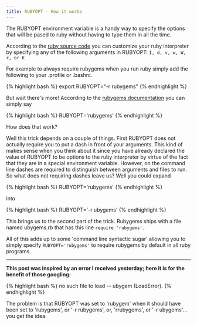 ```yaml
---
title: RUBYOPT - How it works
---
```


The RUBYOPT environment variable is a handy way to specify the options that will be pased to ruby without having to type them in all the time.

According to the [ruby source code](http://opensource.apple.com/source/ruby/ruby-18/ruby/ruby.c) you can customize your ruby interpreter by specifying any of the following arguments in RUBYOPT: `I, d, v, w, W, r, or K`

For example to always require rubygems when you run ruby simply add the following to your .profile or .bashrc.

{% highlight bash %}
export RUBYOPT="-r rubygems" 
{% endhighlight %}

But wait there's more! According to the [rubygems documentation](http://www.rubygems.org/read/chapter/3) you can simply say

{% highlight bash %}
RUBYOPT='rubygems' 
{% endhighlight %}

How does that work? 

Well this trick depends on a couple of things. First RUBYOPT does not actually require you to put a dash in front of your arguments. This kind of makes sense when you think about it since you have already declared the value of RUBYOPT to be options to the ruby interpreter by virtue of the fact that they are in a special environment variable. However, on the command line dashes are required to distinguish between arguments and files to run. So what does not requiring dashes leave us? Well you could expand 

{% highlight bash %}
RUBYOPT='rubygems' 
{% endhighlight %}

into

{% highlight bash %}
RUBYOPT='-r ubygems' 
{% endhighlight %}

This brings us to the second part of the trick. Rubygems ships with a file named ubygems.rb that has this line `require 'rubygems'`.

All of this adds up to some 'command line syntactic sugar' allowing you to simply specify `RUBYOPT='rubygems'` to require rubygems by default in all ruby programs.

---
**This post was inspired by an error I received yesterday; here it is for the benefit of those googling:**

{% highlight bash %}
no such file to load -- ubygem (LoadError). 
{% endhighlight %}

The problem is that RUBYOPT was set to 'rubygem' when it should have been set to 'rubygems', or '-r rubygems', or, 'rrubygems', or '-r ubygems'... you get the idea.

